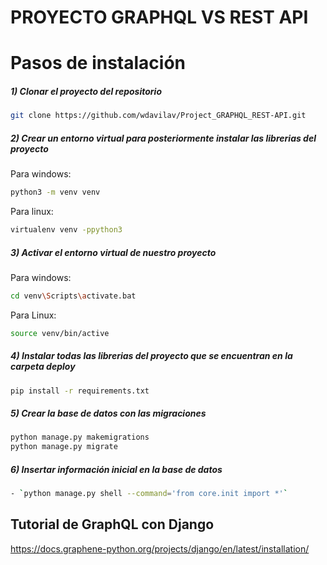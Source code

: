 # PROYECTO GRAPHQL VS REST API

# Pasos de instalación

##### 1) Clonar el proyecto del repositorio

```bash
git clone https://github.com/wdavilav/Project_GRAPHQL_REST-API.git
```

##### 2) Crear un entorno virtual para posteriormente instalar las librerias del proyecto

Para windows:

```bash
python3 -m venv venv 
```

Para linux:

```bash
virtualenv venv -ppython3 
```

##### 3) Activar el entorno virtual de nuestro proyecto

Para windows:

```bash
cd venv\Scripts\activate.bat 
```

Para Linux:

```bash
source venv/bin/active
```

##### 4) Instalar todas las librerias del proyecto que se encuentran en la carpeta deploy

```bash
pip install -r requirements.txt
```

##### 5) Crear la base de datos con las migraciones

```bash
python manage.py makemigrations
python manage.py migrate
```

##### 6) Insertar información inicial en la base de datos 

```bash
- `python manage.py shell --command='from core.init import *'`
```
## Tutorial de GraphQL con Django
https://docs.graphene-python.org/projects/django/en/latest/installation/